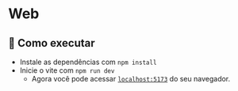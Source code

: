 # Web

## 🚀 Como executar

- Instale as dependências com `npm install`
- Inicie o vite com `npm run dev`
  - Agora você pode acessar [`localhost:5173`](http://localhost:5173) do seu navegador.
